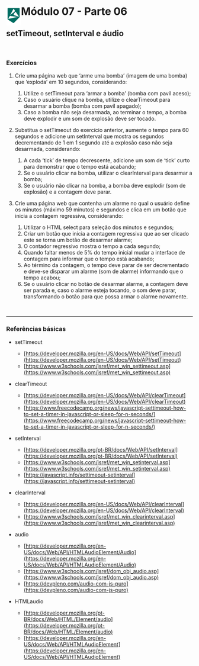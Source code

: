 <div display="flex">
    <img src="../assets/imgs/alpha-logo.png" width="40px" align="left"/>
    <h1>Módulo 07 - Parte 06</h1>
</div>

## setTimeout, setInterval e áudio

&nbsp;

### Exercícios

1. Crie uma página web que ‘arme uma bomba’ (imagem de uma bomba) que ‘exploda’ em 10 segundos, considerando:
    1. Utilize o setTimeout para ‘armar a bomba’ (bomba com pavil aceso);
    1. Caso o usuário clique na bomba, utilize o clearTimeout para desarmar a bomba
(bomba com pavil apagado);
    1. Caso a bomba não seja desarmada, ao terminar o tempo, a bomba deve explodir e
um som de explosão deve ser tocado.

1. Substitua o setTimeout do exercício anterior, aumente o tempo para 60 segundos e adicione um setInterval que mostra os segundos decrementando de 1 em 1 segundo até a explosão caso não seja desarmada, considerando:
    1. A cada ‘tick’ de tempo decrescente, adicione um som de ‘tick’ curto para demonstrar que o tempo está acabando;
    1. Se o usuário clicar na bomba, utilizar o clearInterval para desarmar a bomba;
    1. Se o usuário não clicar na bomba, a bomba deve explodir (som de explosão) e a contagem deve parar.

1. Crie uma página web que contenha um alarme no qual o usuário define os minutos (máximo 59 minutos) e segundos e clica em um botão que inicia a contagem regressiva, considerando:
    1. Utilizar o HTML select para seleção dos minutos e segundos;
    1. Criar um botão que inicia a contagem regressiva que ao ser clicado este se torna um
botão de desarmar alarme;
    1. O contador regressivo mostra o tempo a cada segundo;
    1. Quando faltar menos de 5% do tempo inicial mudar a interface de contagem para
informar que o tempo está acabando;
    1. Ao término da contagem, o tempo deve parar de ser decrementado e deve-se
disparar um alarme (som de alarme) informando que o tempo acabou;
    1. Se o usuário clicar no botão de desarmar alarme, a contagem deve ser parada e, caso o alarme esteja tocando, o som deve parar, transformando o botão para que possa
armar o alarme novamente.

&nbsp;

---

### Referências básicas

- setTimeout

  - [https://developer.mozilla.org/en-US/docs/Web/API/setTimeout](https://developer.mozilla.org/en-US/docs/Web/API/setTimeout)
  - [https://www.w3schools.com/jsref/met_win_settimeout.asp](https://www.w3schools.com/jsref/met_win_settimeout.asp)

- clearTimeout

  - [https://developer.mozilla.org/en-US/docs/Web/API/clearTimeout](https://developer.mozilla.org/en-US/docs/Web/API/clearTimeout)
  - [https://www.freecodecamp.org/news/javascript-settimeout-how-to-set-a-timer-in-javascript-or-sleep-for-n-seconds/](https://www.freecodecamp.org/news/javascript-settimeout-how-to-set-a-timer-in-javascript-or-sleep-for-n-seconds/)

- setInterval

  - [https://developer.mozilla.org/pt-BR/docs/Web/API/setInterval](https://developer.mozilla.org/pt-BR/docs/Web/API/setInterval)
  - [https://www.w3schools.com/jsref/met_win_setinterval.asp](https://www.w3schools.com/jsref/met_win_setinterval.asp)
  - [https://javascript.info/settimeout-setinterval](https://javascript.info/settimeout-setinterval)

- clearInterval

  - [https://developer.mozilla.org/en-US/docs/Web/API/clearInterval](https://developer.mozilla.org/en-US/docs/Web/API/clearInterval)
  - [https://www.w3schools.com/jsref/met_win_clearinterval.asp](https://www.w3schools.com/jsref/met_win_clearinterval.asp)

- audio

  - [https://developer.mozilla.org/en-US/docs/Web/API/HTMLAudioElement/Audio](https://developer.mozilla.org/en-US/docs/Web/API/HTMLAudioElement/Audio)
  - [https://www.w3schools.com/jsref/dom_obj_audio.asp](https://www.w3schools.com/jsref/dom_obj_audio.asp)
  - [https://devpleno.com/audio-com-js-puro](https://devpleno.com/audio-com-js-puro)

- HTMLaudio

  - [https://developer.mozilla.org/pt-BR/docs/Web/HTML/Element/audio](https://developer.mozilla.org/pt-BR/docs/Web/HTML/Element/audio)
  - [https://developer.mozilla.org/en-US/docs/Web/API/HTMLAudioElement](https://developer.mozilla.org/en-US/docs/Web/API/HTMLAudioElement)
